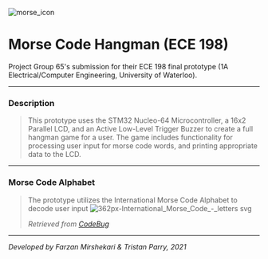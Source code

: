 ![morse_icon](https://user-images.githubusercontent.com/64918749/142749381-b82eb312-be18-472f-b1b4-166bbf694ed1.jpg)
# Morse Code Hangman (ECE 198)

Project Group 65's submission for their ECE 198 final prototype (1A Electrical/Computer Engineering, University of Waterloo).

-------------------------------------------------------------------------------------------------------------------------------------------------------------------------

<h3>Description</h3>

> This prototype uses the STM32 Nucleo-64 Microcontroller, a 16x2 Parallel LCD, and an Active Low-Level Trigger Buzzer to create a full hangman game for a user. The game includes functionality for processing user input for morse code words, and printing appropriate data to the LCD.

-------------------------------------------------------------------------------------------------------------------------------------------------------------------------

<h3>Morse Code Alphabet</h3>

> The prototype utilizes the International Morse Code Alphabet to decode user input
> ![362px-International_Morse_Code_-_letters svg](https://user-images.githubusercontent.com/64918749/143285246-d951c478-bb9b-4ef1-aaca-1377b0c95f0f.png)
> 
>
> <i>Retrieved from [CodeBug](https://www.codebug.org.uk/learn/step/540/morse-code-alphabet/)</i>

-------------------------------------------------------------------------------------------------------------------------------------------------------------------------

<i>Developed by Farzan Mirshekari & Tristan Parry, 2021</i>

